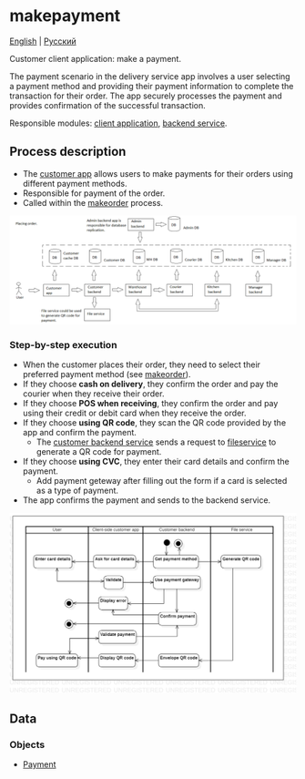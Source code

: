 # makepayment 

[English](makepayment.md) | [Русский](makepayment.ru.md)

Customer client application: make a payment.

The payment scenario in the delivery service app involves a user selecting a payment method and providing their payment information to complete the transaction for their order. 
The app securely processes the payment and provides confirmation of the successful transaction.

Responsible modules: [client application](../../frontend/customerclient.md), [backend service](../../backend/customerbackend.md).

## Process description

- The [customer app](../../frontend/customerclient.md) allows users to make payments for their orders using different payment methods.
- Responsible for payment of the order.
- Called within the [makeorder](makeorder.ru.md) process.

![placing_order_overall](../../img/placing_order_overall.png)

### Step-by-step execution

- When the customer places their order, they need to select their preferred payment method (see [makeorder](makeorder.md)).
- If they choose **cash on delivery**, they confirm the order and pay the courier when they receive their order.
- If they choose **POS when receiving**, they confirm the order and pay using their credit or debit card when they receive the order.
- If they choose **using QR code**, they scan the QR code provided by the app and confirm the payment.
    - The [customer backend service](../../backend/customerbackend.md) sends a request to [fileservice](../../backend/fileservice.md) to generate a QR code for payment.
- If they choose **using CVC**, they enter their card details and confirm the payment.
    - Add payment geteway after filling out the form if a card is selected as a type of payment.
- The app confirms the payment and sends to the backend service.

![customer.makepayment](../../img/activitydiagrams/customer.makepayment.png)

## Data

### Objects 

- [Payment](https://github.com/alexeysp11/workflow-lib/blob/main/docs/Models/Business/Monetary/Payment.md)
